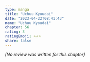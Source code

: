 ```yaml
---
type: manga
title: "Uchuu Kyoudai"
date: "2023-04-22T08:41:43"
name: "Uchuu Kyoudai"
chapter: 56
rating: 3
ratingEmoji: ⭐️⭐️⭐️
share: false
---
```


_[No review was written for this chapter]_
